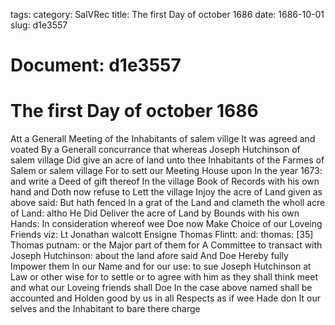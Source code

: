 tags: 
category: SalVRec
title: The first Day of october 1686
date: 1686-10-01
slug: d1e3557




# Document: d1e3557


# The first Day of october 1686

Att a Generall Meeting of the Inhabitants of salem villge It was agreed and voated By a Generall concurrance that whereas Joseph Hutchinson of salem village Did give an acre of land unto thee Inhabitants of the Farmes of Salem or salem village For to sett our Meeting House upon In the year 1673: and write a Deed of gift thereof In the village Book of Records with his own hand and Doth now refuse to Lett the village Injoy the acre of Land given as above said: But hath fenced In a grat of the Land and clameth the wholl acre of Land: altho He Did Deliver the acre of Land by Bounds with his own Hands: In consideration whereof wee Doe now Make Choice of our Loveing Friends viz: Lt Jonathan walcott Ensigne Thomas Flintt: and: thomas: [35] Thomas putnam: or the Major part of them for A Committee to transact with Joseph Hutchinson: about the land afore said And Doe Hereby fully Impower them In our Name and for our use: to sue Joseph Hutchinson at Law or other wise for to settle or to agree with him as they shall think meet and what our Loveing friends shall Doe In the case above named shall be accounted and Holden good by us in all Respects as if wee Hade don It our selves and the Inhabitant to bare there charge
